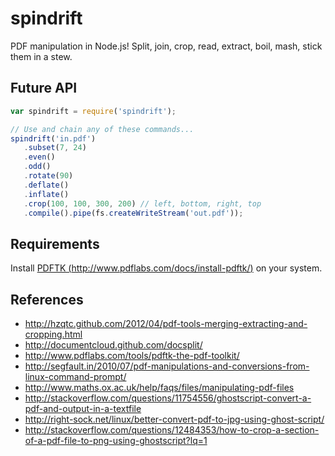 # spindrift

PDF manipulation in Node.js! Split, join, crop, read, extract, boil, mash, stick them in a stew. 

## Future API

```javascript
var spindrift = require('spindrift');

// Use and chain any of these commands...
spindrift('in.pdf')
   .subset(7, 24)
   .even()
   .odd()
   .rotate(90)
   .deflate()
   .inflate()
   .crop(100, 100, 300, 200) // left, bottom, right, top
   .compile().pipe(fs.createWriteStream('out.pdf'));
```

## Requirements

Install [PDFTK (http://www.pdflabs.com/docs/install-pdftk/)](http://www.pdflabs.com/docs/install-pdftk/) on your system.

## References

* http://hzqtc.github.com/2012/04/pdf-tools-merging-extracting-and-cropping.html
* http://documentcloud.github.com/docsplit/
* http://www.pdflabs.com/tools/pdftk-the-pdf-toolkit/
* http://segfault.in/2010/07/pdf-manipulations-and-conversions-from-linux-command-prompt/
* http://www.maths.ox.ac.uk/help/faqs/files/manipulating-pdf-files
* http://stackoverflow.com/questions/11754556/ghostscript-convert-a-pdf-and-output-in-a-textfile
* http://right-sock.net/linux/better-convert-pdf-to-jpg-using-ghost-script/
* http://stackoverflow.com/questions/12484353/how-to-crop-a-section-of-a-pdf-file-to-png-using-ghostscript?lq=1